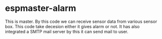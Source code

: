 # espmaster-alarm
This is master. By this code we can receive sensor data from various sensor box. This code take decesion either it gives alarm or not. It has also integrated a SMTP mail server by this it can send mail to user.

